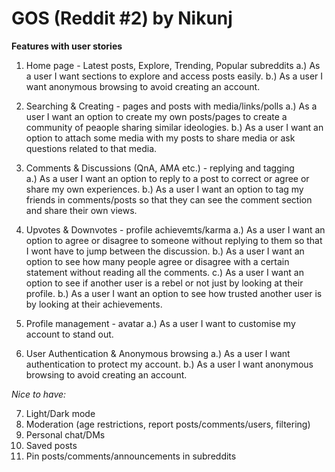 # GOS (Reddit #2) by Nikunj 

__Features with user stories__
1. Home page - Latest posts, Explore, Trending, Popular subreddits
          a.) As a user I want sections to explore and access posts easily.
          b.) As a user I want anonymous browsing to avoid creating an account.

2. Searching & Creating - pages and posts with media/links/polls
          a.) As a user I want an option to create my own posts/pages to create a community of peaople sharing similar ideologies.
          b.) As a user I want an option to attach some media with my posts to share media or ask questions related to that media.

3. Comments & Discussions (QnA, AMA etc.) - replying and tagging  
          a.) As a user I want an option to reply to a post to correct or agree or share my own experiences.
          b.) As a user I want an option to tag my friends in comments/posts so that they can see the comment section and share their own views.

4. Upvotes & Downvotes - profile achievemts/karma
          a.) As a user I want an option to agree or disagree to someone without replying to them so that I wont have to jump between the discussion.
          b.) As a user I want an option to see how many people agree or disagree with a certain statement without reading all the comments.
          c.) As a user I want an option to see if another user is a rebel or not just by looking at their profile.
          b.) As a user I want an option to see how trusted another user is by looking at their achievements. 

5. Profile management - avatar
          a.) As a user I want to customise my account to stand out.

6. User Authentication & Anonymous browsing 
          a.) As a user I want authentication to protect my account.
          b.) As a user I want anonymous browsing to avoid creating an account.

_Nice to have:_

7. Light/Dark mode
8. Moderation (age restrictions, report posts/comments/users, filtering)
9. Personal chat/DMs
10. Saved posts
11. Pin posts/comments/announcements in subreddits
